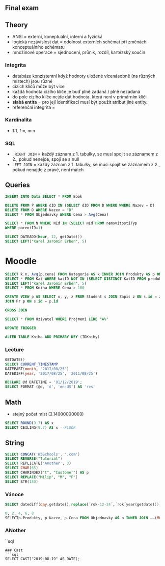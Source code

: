 ## Final exam

## Theory
* ANSI = externí, koneptuální, interní a fyzická
* logická nezávislost dat = odolnost externích schémat při změnách konceptuálního schématu
* množinové operace = sjednocení, průnik, rozdíl, kartézský součin


### Integrita
* databáze konzistentní když hodnoty uložené vícenásobně (na různých místech) jsou různé
* cizích klíčů může být více
* každá hodnota cizího klíče je buď plně zadaná / plně nezadaná
* do pole cizího klíče nejde dát hodnota, která není v primárním klíči
* **slabá entita** = pro její identifikaci musí být použit atribut jiné entity.
* referenční integrita = 

### Kardinalita
* 1:1, 1:n, m:n

### SQL
* ``` RIGHT JOIN``` = každý záznam z 1. tabulky, se musí spojit se záznamem z 2., pokud nenejde, spojí se s null
* ```LEFT JOIN``` = každý záznam z 1. tabulky, se musí spojit se záznamem z 2., pokud nenajde z pravé, není match



## Queries


```sql
INSERT INTO Data SELECT * FROM Book
```


```sql
DELETE FROM P WHERE dID IN (SELECT dID FROM D WHERE WHERE Nazev = D)
DELETE FROM D WHERE Nazev = "D"
SELECT * FROM Objednavky WHERE Cena > Avg(Cena)
```

```sql
SELECT * FROM N WHERE NId IN (SELECT NId FROM nemovitostiTyp
WHERE parentID=1)
```

```sql
SELECT DATEADD(hour, 12, getDate())
SELECT LEFT("Karel Jaromír Erben", 5)
```



# Moodle
```sql
SELECT k.n, Avg(p.cena) FROM Kategorie AS k INNER JOIN Produkty AS p ON k.id = p.id GROUP BY k.nazev
SELECT * FROM Kat WHERE katID NOT IN (SELECT DISTINCT KatID FROM produkty)
SELECT LEFT("Karel Jaromír Erben", 5)
SELECT * FROM Kniha WHERE Cena > 100
```

```sql
CREATE VIEW p AS SELECT x, y, z FROM Student s JOIN Zapis z ON s.id = z.id
JOIN Pr p ON s.id = p.id
```

```sql
CROSS JOIN
```

```sql
SELECT * FROM Uzivatel WHERE Projmeni LIKE "A%"
```

```sql
UPDATE TRIGGER
```

```sql
ALTER TABLE Kniha ADD PRIMARY KEY (IDKnihy)
```

### Lecture
```sql
GETDATE()
SELECT CURRENT_TIMESTAMP
DATEPART(month, '2017/08/25')
DATEDIFF(year, '2017/08/25', '2011/08/25')
```

```sql
DECLARE @d DATETIME = '01/12/2019';
SELECT FORMAT (@d, 'd', 'en-US') AS 'res'
```


## Math
* stejný počet míst (3.14000000000)
```sql
SELECT ROUND(9.7) AS x
SELECT CEILING(9.7) AS x --FLOOR
```

## String
```sql
SELECT CONCAT('W3Schools', '.com')
SELECT REVERSE("Tutorial")
SELECT REPLICATE('Another', 3)
SELECT CHAR(65)
SELECT CHARINDEX("t", "Customer") AS p
SELECT REPLACE("Milip", "M", "F")
SELECT STR(180) 
```


### Vánoce
```sql
SELECT datediff(day,getdate(),replace(´rok-12-24´,´rok´year(getdate()))
```

```sql
0, 2, 4, 6, 8
SELECTp.Produkty, p.Nazev, p.Cena FROM Objednavky AS o INNER JOIN ……(MONTH, o.DatumVytvoreni = 11 ) ORDER BY p.Nazev
```

### ANother

``sql


```
### Cast
```sql
SELECT CAST("2019-08-19" AS DATE);
```
